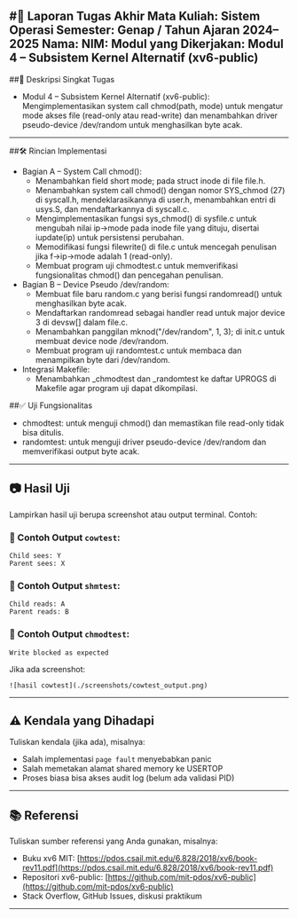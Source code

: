 #📝 Laporan Tugas Akhir
Mata Kuliah: Sistem Operasi
Semester: Genap / Tahun Ajaran 2024–2025
Nama: <Nama Lengkap>
NIM: <Nomor Induk Mahasiswa>
Modul yang Dikerjakan:
Modul 4 – Subsistem Kernel Alternatif (xv6-public)
---

##📌 Deskripsi Singkat Tugas
 * Modul 4 – Subsistem Kernel Alternatif (xv6-public):
   Mengimplementasikan system call chmod(path, mode) untuk mengatur mode akses file (read-only atau read-write) dan menambahkan driver pseudo-device /dev/random untuk menghasilkan byte acak.
---

##🛠️ Rincian Implementasi
 * Bagian A – System Call chmod():
   * Menambahkan field short mode; pada struct inode di file file.h.
   * Menambahkan system call chmod() dengan nomor SYS_chmod (27) di syscall.h, mendeklarasikannya di user.h, menambahkan entri di usys.S, dan mendaftarkannya di syscall.c.
   * Mengimplementasikan fungsi sys_chmod() di sysfile.c untuk mengubah nilai ip->mode pada inode file yang dituju, disertai iupdate(ip) untuk persistensi perubahan.
   * Memodifikasi fungsi filewrite() di file.c untuk mencegah penulisan jika f->ip->mode adalah 1 (read-only).
   * Membuat program uji chmodtest.c untuk memverifikasi fungsionalitas chmod() dan pencegahan penulisan.
 * Bagian B – Device Pseudo /dev/random:
   * Membuat file baru random.c yang berisi fungsi randomread() untuk menghasilkan byte acak.
   * Mendaftarkan randomread sebagai handler read untuk major device 3 di devsw[] dalam file.c.
   * Menambahkan panggilan mknod("/dev/random", 1, 3); di init.c untuk membuat device node /dev/random.
   * Membuat program uji randomtest.c untuk membaca dan menampilkan byte dari /dev/random.
 * Integrasi Makefile:
   * Menambahkan _chmodtest dan _randomtest ke daftar UPROGS di Makefile agar program uji dapat dikompilasi.

##✅ Uji Fungsionalitas
 * chmodtest: untuk menguji chmod() dan memastikan file read-only tidak bisa ditulis.
 * randomtest: untuk menguji driver pseudo-device /dev/random dan memverifikasi output byte acak.
---

## 📷 Hasil Uji

Lampirkan hasil uji berupa screenshot atau output terminal. Contoh:

### 📍 Contoh Output `cowtest`:

```
Child sees: Y
Parent sees: X
```

### 📍 Contoh Output `shmtest`:

```
Child reads: A
Parent reads: B
```

### 📍 Contoh Output `chmodtest`:

```
Write blocked as expected
```

Jika ada screenshot:

```
![hasil cowtest](./screenshots/cowtest_output.png)
```

---

## ⚠️ Kendala yang Dihadapi

Tuliskan kendala (jika ada), misalnya:

* Salah implementasi `page fault` menyebabkan panic
* Salah memetakan alamat shared memory ke USERTOP
* Proses biasa bisa akses audit log (belum ada validasi PID)

---

## 📚 Referensi

Tuliskan sumber referensi yang Anda gunakan, misalnya:

* Buku xv6 MIT: [https://pdos.csail.mit.edu/6.828/2018/xv6/book-rev11.pdf](https://pdos.csail.mit.edu/6.828/2018/xv6/book-rev11.pdf)
* Repositori xv6-public: [https://github.com/mit-pdos/xv6-public](https://github.com/mit-pdos/xv6-public)
* Stack Overflow, GitHub Issues, diskusi praktikum

---
